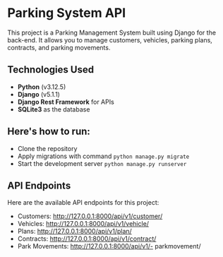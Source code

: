 # Parking System API

This project is a Parking Management System built using Django for the back-end. It allows you to manage customers, vehicles, parking plans, contracts, and parking movements.

## Technologies Used
- **Python** (v3.12.5)
- **Django** (v5.1.1)
- **Django Rest Framework** for APIs
- **SQLite3** as the database


## Here's how to run: 
- Clone the repository 
- Apply migrations with command `python manage.py migrate
`
- Start the development server `python manage.py runserver`


## API Endpoints
Here are the available API endpoints for this project:

- Customers: http://127.0.0.1:8000/api/v1/customer/
- Vehicles: http://127.0.0.1:8000/api/v1/vehicle/
- Plans: http://127.0.0.1:8000/api/v1/plan/
- Contracts: http://127.0.0.1:8000/api/v1/contract/
- Park Movements: http://127.0.0.1:8000/api/v1/- parkmovement/